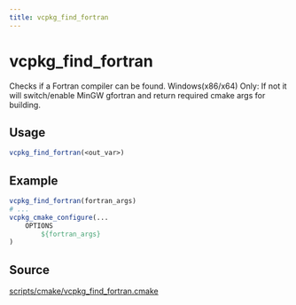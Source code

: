 ```yaml
---
title: vcpkg_find_fortran
---
```


# vcpkg_find_fortran

Checks if a Fortran compiler can be found.
Windows(x86/x64) Only: If not it will switch/enable MinGW gfortran 
                       and return required cmake args for building. 

## Usage
```cmake
vcpkg_find_fortran(<out_var>)
```

## Example
```cmake
vcpkg_find_fortran(fortran_args)
# ...
vcpkg_cmake_configure(...
    OPTIONS
        ${fortran_args}
)
```

## Source
[scripts/cmake/vcpkg\_find\_fortran.cmake](https://github.com/Microsoft/vcpkg/blob/master/scripts/cmake/vcpkg_find_fortran.cmake)

